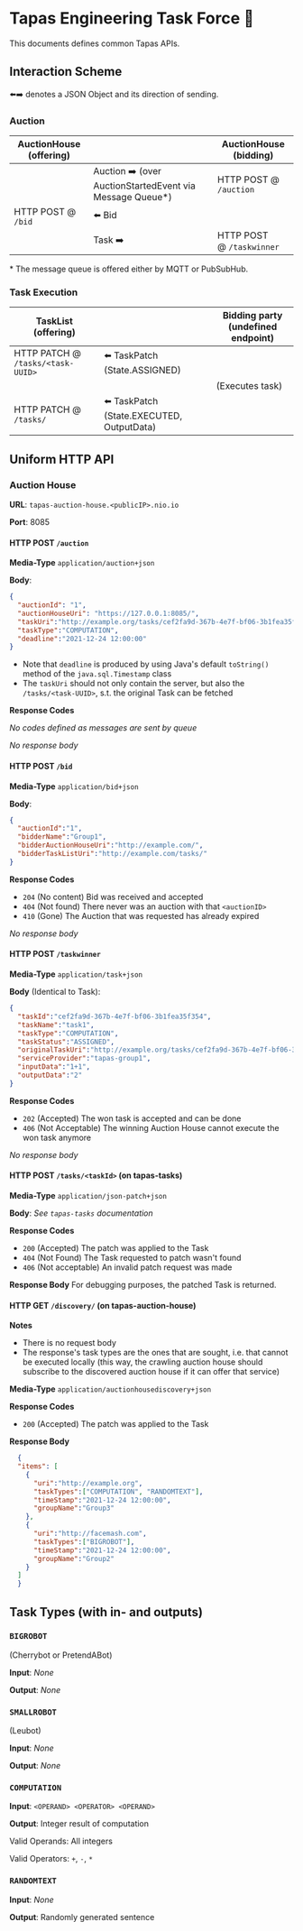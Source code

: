 # Tapas Engineering Task Force 👀

This documents defines common Tapas APIs.

## Interaction Scheme

⬅️➡️ denotes a JSON Object and its direction of sending.

### Auction

| AuctionHouse (offering)        |                                      | AuctionHouse (bidding)    |
| ------------------------------ | ------------------------------------ | ------------------------- |
|                                | Auction ➡️ (over AuctionStartedEvent via Message Queue*) | HTTP POST @ `/auction`    |
| HTTP POST @ `/bid` | ⬅️ Bid                                |                           |
|                                | Task ➡️                              | HTTP POST @ `/taskwinner` |

\* The message queue is offered either by MQTT or PubSubHub.

### Task Execution

| TaskList (offering)               |                                          | Bidding party (undefined endpoint)|
| --------------------------------- | ---------------------------------------- | ---------------------- |
| HTTP PATCH @ `/tasks/<task-UUID>` | ⬅️ TaskPatch (State.ASSIGNED)             |                        |
|                                   |                                          | (Executes task)        |
| HTTP PATCH @ `/tasks/`<task-UUID> | ⬅️ TaskPatch (State.EXECUTED, OutputData) |                        |

## Uniform HTTP API

### Auction House

**URL**: `tapas-auction-house.<publicIP>.nio.io`

**Port**: 8085

#### HTTP POST `/auction`

**Media-Type** `application/auction+json`

**Body**:

```json
{
  "auctionId": "1",
  "auctionHouseUri": "https://127.0.0.1:8085/",
  "taskUri":"http://example.org/tasks/cef2fa9d-367b-4e7f-bf06-3b1fea35f354",
  "taskType":"COMPUTATION",
  "deadline":"2021-12-24 12:00:00"
}

```
- Note that `deadline` is produced by using Java's default `toString()` method of the `java.sql.Timestamp` class
- The `taskUri` should not only contain the server, but also the `/tasks/<task-UUID>`, s.t. the original Task can be fetched

**Response Codes**

_No codes defined as messages are sent by queue_

*No response body*

#### HTTP POST `/bid` 

**Media-Type** `application/bid+json`

**Body**:

```json
{
  "auctionId":"1",
  "bidderName":"Group1",
  "bidderAuctionHouseUri":"http://example.com/",
  "bidderTaskListUri":"http://example.com/tasks/"
}
```

**Response Codes**

- `204` (No content) Bid was received and accepted
- `404` (Not found) There never was an auction with that `<auctionID>`
- `410` (Gone) The Auction that was requested has already expired 

*No response body*

#### HTTP POST `/taskwinner` 

**Media-Type** `application/task+json`

**Body** (Identical to Task):

```json
{
  "taskId":"cef2fa9d-367b-4e7f-bf06-3b1fea35f354",
  "taskName":"task1",
  "taskType":"COMPUTATION",
  "taskStatus":"ASSIGNED",
  "originalTaskUri":"http://example.org/tasks/cef2fa9d-367b-4e7f-bf06-3b1fea35f354",
  "serviceProvider":"tapas-group1",
  "inputData":"1+1",
  "outputData":"2"
}
```

**Response Codes**

- `202` (Accepted) The won task is accepted and can be done
- `406` (Not Acceptable) The winning Auction House cannot execute the won task anymore

*No response body*
    
#### HTTP POST `/tasks/<taskId>` (on tapas-tasks)

**Media-Type** `application/json-patch+json`

**Body**: _See `tapas-tasks` documentation_

**Response Codes**

- `200` (Accepted) The patch was applied to the Task
- `404` (Not Found) The Task requested to patch wasn't found
- `406` (Not acceptable) An invalid patch request was made

**Response Body**
For debugging purposes, the patched Task is returned.
  
#### HTTP GET `/discovery/` (on tapas-auction-house)

**Notes**
- There is no request body
- The response's task types are the ones that are sought, i.e. that cannot be executed locally (this way, the crawling auction house should subscribe to the discovered auction house if it can offer that service)
  
**Media-Type** `application/auctionhousediscovery+json`

**Response Codes**

- `200` (Accepted) The patch was applied to the Task

**Response Body**
  
```json
  {
  "items": [
    {
      "uri":"http://example.org",
      "taskTypes":["COMPUTATION", "RANDOMTEXT"],
      "timeStamp":"2021-12-24 12:00:00",
      "groupName":"Group3"
    },
    {
      "uri":"http://facemash.com",
      "taskTypes":["BIGROBOT"],
      "timeStamp":"2021-12-24 12:00:00",
      "groupName":"Group2"
    }
  ]
  }
```
    
## Task Types (with in- and outputs)

### `BIGROBOT`

(Cherrybot or PretendABot)
    
**Input**: _None_
    
**Output**: _None_

### `SMALLROBOT`

(Leubot)
    
**Input**: _None_
    
**Output**: _None_
    
### `COMPUTATION`

**Input**: `<OPERAND> <OPERATOR> <OPERAND>`
    
**Output**: Integer result of computation
    
Valid Operands: All integers
    
Valid Operators: `+`, `-`, `*`
    
### `RANDOMTEXT`

**Input**: _None_
    
**Output**: Randomly generated sentence
